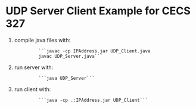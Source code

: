 # UDP Server Client Example for CECS 327

1. compile java files with: 

                ```javac -cp IPAddress.jar UDP_Client.java
                javac UDP_Server.java```

2. run server with: 

                ```java UDP_Server```

3. run client with: 
                
                ```java -cp .:IPAddress.jar UDP_Client```